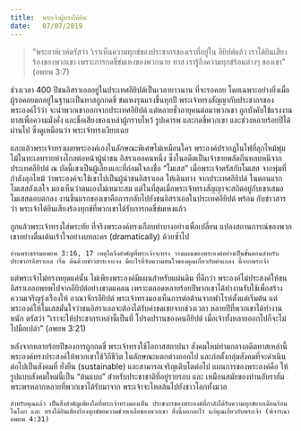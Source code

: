```yaml
---
title:  พระเจ้าผู้ทรงได้ยิน
date:   07/07/2019
---
```


> <p></p>
> “พระยาห์เวห์ตรัสว่า ‘เราเห็นความทุกข์ของประชากรของเราที่อยู่ใน อียิปต์แล้ว เราได้ยินเสียงร้องของพวกเขา เพราะการกดขี่ข่มเหงของพวกนาย ทาส เรารู้ถึงความทุกข์ร้อนต่างๆ ของเขา” (อพยพ 3:7)

ช่วงเวลา 400 ปีชนอิสราเอลอยู่ในประเทศอียิปต์เป็นเวลายาวนาน ที่จะรอคอย โดยเฉพาะอย่างยิ่งเมื่อผู้รอคอยตกอยู่ในฐานะเป็นทาสถูกกดขี่ ข่มเหงรุนแรงขึ้นทุกปี พระเจ้าทรงสัญญากับประชากรของพระองค์ไว้ว่า จะนำพวกเขาออกจากประเทศอียิปต์ แต่หลายชั่วอายุคนต่อมาพวกเขา ถูกบังคับใช้แรงงานทาสเพื่อความมั่งคั่ง และชื่อเสียงของเหล่าผู้กราบไหว้ รูปเคารพ และกดขี่พวกเขา และช่วงหลายร้อยปีได้ผ่านไป ซึ่งดูเหมือนว่า พระเจ้าทรงเงียบเฉย

และแล้วพระเจ้าทรงเผยพระองค์เองในลักษณะพิเศษไม่เหมือนใคร พระองค์ปรากฏในไฟที่ลุกไหม้พุ่มไม้ในทะเลทรายห่างไกลต่อหน้าผู้นำชน อิสราเอลคนหนึ่ง ซึ่งในอดีตเป็นเจ้าชายพลัดถิ่นหลบหนีจากประเทศอียิปต์ ณ บัดนี้เขาเป็นผู้เลี้ยงแกะที่ถ่อมใจลงชื่อ “โมเสส” เมื่อพระเจ้าตรัสกับโมเสส จากพุ่มที่กำลังลุกไหม้ ว่าพระองค์จะใช้เขาไปเป็นผู้นำชนอิสราเอล ให้เดินทาง จากประเทศอียิปต์ ในตอนแรกโมเสสลังเลใจ มองเห็นว่าตนเองไม่เหมาะสม แต่ในที่สุดเมื่อพระเจ้าทรงสัญญาจะสถิตอยู่กับเขาเสมอ โมเสสตอบตกลง งานชิ้นแรกของเขาคือการกลับไปยังชนอิสราเอลในประเทศอียิปต์ พร้อม กับข่าวสารว่า พระเจ้าได้ยินเสียงร้องทุกข์ที่พวกเขาได้รับการกดขี่ข่มเหงแล้ว

ถูกแล้วพระเจ้าทรงใส่พระทัย ที่จริงพระองค์ทรงเกือบทำบางอย่างเพื่อเปลี่ยน แปลงสถานการณ์ของพวกเขาอย่างตื่นเต้นเร้าใจอย่างบทละคร (dramatically) ด้วยซ้ำไป

`อ่านพระธรรมอพยพ 3:16, 17 เหตุใดจึงสำคัญที่พระเจ้าจะทรง วางแผนของพระองค์อย่างเป็นขั้นตอนสำหรับประชากรอิสราเอล เริ่ม ต้นด้วยข่าวสารเจาะจง มีอะไรที่จับความสนใจของคุณเกี่ยวกับคำแถลง นี้จากพระเจ้า`

แต่พระเจ้าไม่ทรงหยุดแค่นั้น ไม่เพียงพระองค์มีแผนสำหรับแผ่นดิน ที่ดีกว่า พระองค์ไม่ประสงค์ให้ชนอิสราเอลอพยพไปจากอียิปต์อย่างขาดแคลน เพราะตลอดหลายร้อยปีพวกเขาได้ทำงานรับใช้เพื่อสร้างความเจริญรุ่งเรืองให้ อาณาจักรอียิปต์ พระเจ้าทรงมองเห็นการต่อต้านจากฟาโรห์ตั้งแต่เริ่มต้น แต่ พระองค์ให้โมเสสมั่นใจว่าชนอิสราเอลจะต้องได้รับค่าชดเชยจากช่วงเวลา หลายปีที่พวกเขาได้ทำงานหนัก ตรัสว่า “เราจะให้ประชากรเหล่านี้เป็นที่ โปรดปรานของคนอียิปต์ เมื่อเจ้าทั้งหลายออกไปก็จะไม่ไปมือเปล่า” (อพยพ 3:21)

หลังจากหลายร้อยปีของการถูกกดขี่ พระเจ้าทรงใช้โอกาสสถาปนา สังคมใหม่ท่ามกลางอดีตทาสเหล่านี้พระองค์ทรงประสงค์ให้พวกเขาใช้วิถีชีวิต ในลักษณะแตกต่างออกไป และก่อตั้งกลุ่มสังคมที่จะดำเนินต่อไปเป็นสังคมที่ ยั่งยืน (sustainable) และสามารถเจริญเติบโตต่อไป แผนการของพระองค์คือ ให้รูปแบบสังคมใหม่นี้เป็น “ต้นแบบ” สำหรับประชาชาติที่อยู่รายรอบ และ เหมือนสมัยของท่านอับราฮัม พระพรหลากหลายที่พวกเขาได้รับมาจาก พระเจ้าจะไหลล้นไปยังชาวโลกทั้งมวล

`สำหรับคุณแล้ว เป็นสิ่งสำคัญเพียงใดที่พระเจ้าทรงมองเห็น ประชากรของพระองค์ที่กำลังได้รับความทุกข์ยากเดือนร้อนในโลก และ ทรงได้ยินเสียงร้องทุกข์ขอความช่วยเหลือของพวกเขา สิ่งนี้บอกอะไร แก่คุณเกี่ยวกับพระเจ้า (พิจารณา อพยพ 4:31)`